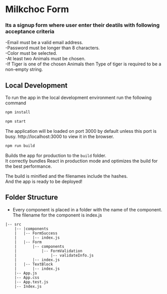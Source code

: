 # Milkchoc Form
### Its a signup form where user enter their deatils with following acceptance criteria
-Email must be a valid email address.<br />
-Password must be longer than 8 characters.<br />
-Color must be selected.<br />
-At least two Animals must be chosen.<br />
-If Tiger is one of the chosen Animals then Type of tiger is required to be a non-empty string.<br />
## Local Development

To run the app in the local development environment run the following command

```bash
npm install

npm start
```
The application will be loaded on port 3000 by default unless this port is busy. http://localhost:3000 to view it in the browser.

```bash
npm run build
```

Builds the app for production to the `build` folder.<br />
It correctly bundles React in production mode and optimizes the build for the best performance.

The build is minified and the filenames include the hashes.<br />
And the app is ready to be deployed!<br />


## Folder Structure
- Every component is placed in a folder with the name of the component. The filename for the component is index.js

```
|-- src
    |-- |components
    |   |-- FormSuccess
    |       |-- index.js
    |   |-- Form
    |       |-- components
    |           |-- FormValidation
    |               |-- validateInfo.js
    |       |-- index.js
    |   |-- TextBlock
    |       |-- index.js
    |-- App.js
    |-- App.css
    |-- App.test.js
    |-- Index.js
```